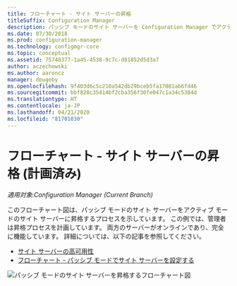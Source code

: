 ```yaml
---
title: フローチャート - サイト サーバーの昇格
titleSuffix: Configuration Manager
description: パッシブ モードのサイト サーバーを Configuration Manager でアクティブに昇格する方法のフローチャート図です。
ms.date: 07/30/2018
ms.prod: configuration-manager
ms.technology: configmgr-core
ms.topic: conceptual
ms.assetid: 75748377-1a45-4538-9c7c-d81852d5d3a7
author: aczechowski
ms.author: aaroncz
manager: dougeby
ms.openlocfilehash: 9f403d6c5c210a542db29bceb5fa17081ab6fd46
ms.sourcegitcommit: bbf820c35414bf2cba356f30fe047c1a34c5384d
ms.translationtype: HT
ms.contentlocale: ja-JP
ms.lasthandoff: 04/21/2020
ms.locfileid: "81701030"
---
```

# <a name="flowchart---promote-site-server-planned"></a>フローチャート - サイト サーバーの昇格 (計画済み)

*適用対象:Configuration Manager (Current Branch)*

このフローチャート図は、パッシブ モードのサイト サーバーをアクティブ モードのサイト サーバーに昇格するプロセスを示しています。 この例では、管理者は昇格プロセスを計画しています。 両方のサーバーがオンラインであり、完全に機能しています。 詳細については、以下の記事を参照してください。  
- [サイト サーバーの高可用性](site-server-high-availability.md)  
- [フローチャート - パッシブ モードでサイト サーバーを設定する](passive-site-server-flowchart.md)

![パッシブ モードのサイト サーバーを昇格するフローチャート図](media/promote-site-server.png)
